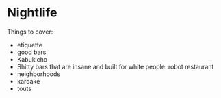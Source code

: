 # Nightlife

Things to cover:

- etiquette 
- good bars
- Kabukicho
- Shitty bars that are insane and built for white people: robot restaurant
- neighborhoods
- karoake
- touts
